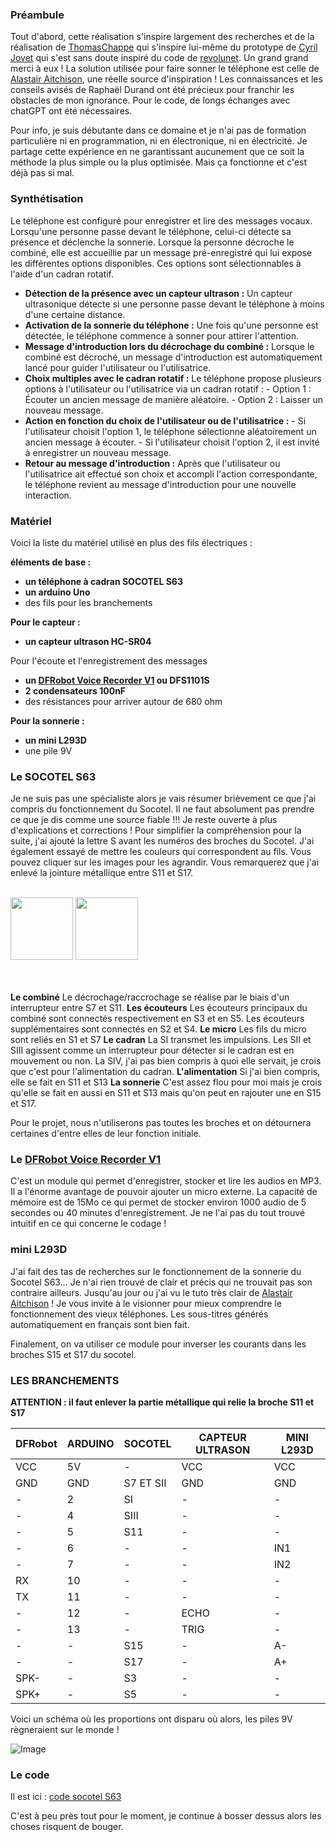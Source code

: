 ### Préambule
Tout d'abord, cette réalisation s'inspire largement des recherches et de la réalisation de [ThomasChappe](https://github.com/ThomasChappe/S63_Arduino) qui s'inspire lui-même du prototype de [Cyril Jovet](https://github.com/sun-exploit) qui s'est sans doute inspiré du code de [revolunet](https://github.com/revolunet/s63). Un grand grand merci à eux !
La solution utilisée pour faire sonner le téléphone est celle de [Alastair Aitchison](https://www.youtube.com/watch?v=cZ2rHqBXO1s), une réelle source d'inspiration !
Les connaissances et les conseils avisés de Raphaël Durand ont été précieux pour franchir les obstacles de mon ignorance.
Pour le code, de longs échanges avec chatGPT ont été nécessaires.

Pour info, je suis débutante dans ce domaine et je n'ai pas de formation particulière ni en programmation, ni en électronique, ni en électricité. Je partage cette expérience en ne garantissant aucunement que ce soit la méthode la plus simple ou la plus optimisée. Mais ça fonctionne et c'est déjà pas si mal. 

### Synthétisation

Le téléphone est configuré pour enregistrer et lire des messages vocaux. Lorsqu'une personne passe devant le téléphone, celui-ci détecte sa présence et déclenche la sonnerie. Lorsque la personne décroche le combiné, elle est accueillie par un message pré-enregistré qui lui expose les différentes options disponibles. Ces options sont sélectionnables à l'aide d'un cadran rotatif.

- **Détection de la présence avec un capteur ultrason :** Un capteur ultrasonique détecte si une personne passe devant le téléphone à moins d'une certaine distance.
- **Activation de la sonnerie du téléphone :** Une fois qu'une personne est détectée, le téléphone commence à sonner pour attirer l'attention.
- **Message d'introduction lors du décrochage du combiné :** Lorsque le combiné est décroché, un message d'introduction est automatiquement lancé pour guider l'utilisateur ou l'utilisatrice.
- **Choix multiples avec le cadran rotatif :** Le téléphone propose plusieurs options à l'utilisateur ou l'utilisatrice via un cadran rotatif :
        - Option 1 : Écouter un ancien message de manière aléatoire.
        - Option 2 : Laisser un nouveau message.
- **Action en fonction du choix de l'utilisateur ou de l'utilisatrice :**
        - Si l'utilisateur choisit l'option 1, le téléphone sélectionne aléatoirement un ancien message à écouter.
        - Si l'utilisateur choisit l'option 2, il est invité à enregistrer un nouveau message.
- **Retour au message d'introduction :** Après que l'utilisateur ou l'utilisatrice ait effectué son choix et accompli l'action correspondante, le téléphone revient au message d'introduction pour une nouvelle interaction.

### Matériel
Voici la liste du matériel utilisé en plus des fils électriques :

**éléments de base :**
- **un téléphone à cadran SOCOTEL S63**
- **un arduino Uno**
- des fils pour les branchements

**Pour le capteur :**
- **un capteur ultrason HC-SR04**

Pour l'écoute et l'enregistrement des messages
- **un [DFRobot Voice Recorder V1](https://wiki.dfrobot.com/Voice_Recorder_Module_Breakout_SKU_DFR0745) ou DFS1101S**
- **2 condensateurs 100nF**
- des résistances pour arriver autour de 680 ohm

**Pour la sonnerie :**
- **un mini L293D**
- une pile 9V

### Le SOCOTEL S63
Je ne suis pas une spécialiste alors je vais résumer brièvement ce que j'ai compris du fonctionnement du Socotel.
Il ne faut absolument pas prendre ce que je dis comme une source fiable !!! Je reste ouverte à plus d'explications et corrections !
Pour simplifier la compréhension pour la suite, j'ai ajouté la lettre S avant les numéros des broches du Socotel.
J'ai également essayé de mettre les couleurs qui correspondent au fils.
Vous pouvez cliquer sur les images pour les agrandir.
Vous remarquerez que j'ai enlevé la jointure métallique entre S11 et S17.

<br>
<img src="https://github.com/users/luciegan/projects/1/assets/165783651/a05c771d-c497-496b-893c-664a7c8acb3b" width="100"/>

<img src="https://github.com/users/luciegan/projects/1/assets/165783651/b1855f41-84f8-4830-a84f-69253280f23a" width="100"/>

<br><br>
**Le combiné**
Le décrochage/raccrochage se réalise par le biais d'un interrupteur entre S7 et S11.
**Les écouteurs**
Les écouteurs principaux du combiné sont connectés respectivement en S3 et en S5.
Les écouteurs supplémentaires sont connectés en S2 et S4.
**Le micro**
Les fils du micro sont reliés en S1 et S7
**Le cadran**
La SI transmet les impulsions.
Les SII et SIII agissent comme un interrupteur pour détecter si le cadran est en mouvement ou non.
La SIV, j'ai pas bien compris à quoi elle servait, je crois que c'est pour l'alimentation du cadran.
**L'alimentation**
Si j'ai bien compris, elle se fait en S11 et S13
**La sonnerie** 
C'est assez flou pour moi mais je crois qu'elle se fait en aussi en S11 et S13 mais qu'on peut en rajouter une en S15 et S17.

Pour le projet, nous n'utiliserons pas toutes les broches et on détournera certaines d'entre elles de leur fonction initiale.


### Le [DFRobot Voice Recorder V1](https://wiki.dfrobot.com/Voice_Recorder_Module_Breakout_SKU_DFR0745)

C'est un module qui permet d'enregistrer, stocker et lire les audios en MP3.
Il a l'énorme avantage de pouvoir ajouter un micro externe.
La capacité de mémoire est de 15Mo ce qui permet de stocker environ 1000 audio de 5 secondes ou 40 minutes d'enregistrement.
Je ne l'ai pas du tout trouvé intuitif en ce qui concerne le codage !

### mini L293D

J'ai fait des tas de recherches sur le fonctionnement de la sonnerie du Socotel S63... Je n'ai rien trouvé de clair et précis qui ne trouvait pas son contraire ailleurs. Jusqu'au jour ou j'ai vu le tuto très clair de [Alastair Aitchison](https://www.youtube.com/watch?v=cZ2rHqBXO1s) ! Je vous invite à le visionner pour mieux comprendre le fonctionnement des vieux téléphones. Les sous-titres générés automatiquement en français sont bien fait.

Finalement, on va utiliser ce module pour inverser les courants dans les broches S15 et S17 du socotel.

### LES BRANCHEMENTS

**ATTENTION : il faut enlever la partie métallique qui relie la broche S11 et S17**

DFRobot | ARDUINO | SOCOTEL | CAPTEUR ULTRASON | MINI L293D
-- | -- | -- | -- | --
VCC | 5V | - | VCC |  VCC
GND | GND | S7 ET SII | GND | GND
-| 2 | SI | - | -
-| 4 | SIII | - | -
-| 5 | S11 | - | -
-| 6 | - | - | IN1
-| 7 | - | - | IN2
RX | 10 | - | - | -
TX | 11 | - | - | -
-| 12 | - | ECHO | -
-| 13 | - | TRIG | -
-| - | S15 | - | A-
-| - | S17 | - | A+
SPK- | - | S3 | - | -
SPK+ | - | S5 | - | -

Voici un schéma où les proportions ont disparu où alors, les piles 9V règneraient sur le monde !

![Image](https://github.com/users/luciegan/projects/1/assets/165783651/b63b531d-1142-4346-8207-38f391cd8dd9)


### Le code

Il est ici : [code socotel S63](https://github.com/luciegan/socotelS63.git)

C'est à peu près tout pour le moment, je continue à bosser dessus alors les choses risquent de bouger.
